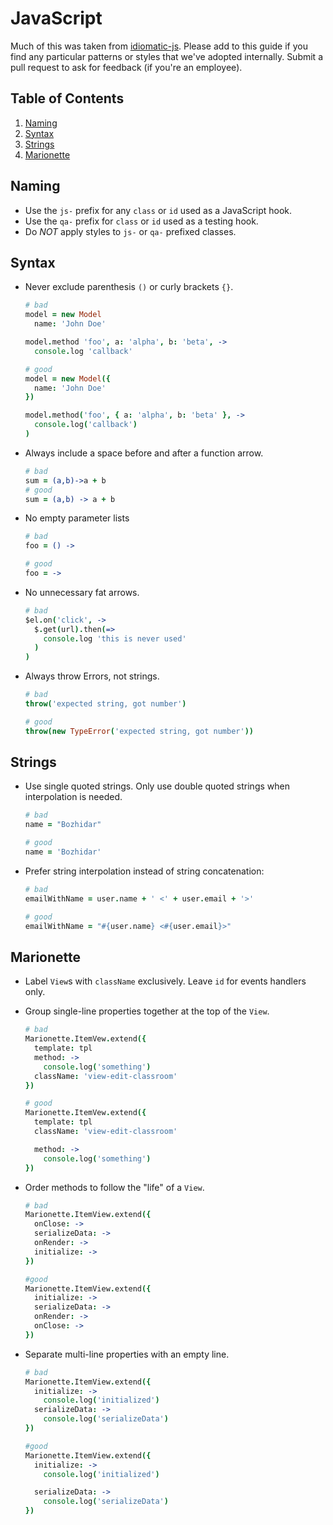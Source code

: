# JavaScript
Much of this was taken from [idiomatic-js](https://github.com/necolas/idiomatic-js). Please add to this guide if you find any particular patterns or styles that we've adopted internally. Submit a pull request to ask for feedback (if you're an employee).

## Table of Contents
1. [Naming](#naming)
1. [Syntax](#syntax)
1. [Strings](#strings)
1. [Marionette](#marionette)

## Naming
- Use the `js-` prefix for any `class` or `id` used as a JavaScript hook.
- Use the `qa-` prefix for `class` or `id` used as a testing hook.
- Do *NOT* apply styles to `js-` or `qa-` prefixed classes.

## Syntax
- Never exclude parenthesis `()` or curly brackets `{}`.
  ```coffeescript
  # bad
  model = new Model
    name: 'John Doe'

  model.method 'foo', a: 'alpha', b: 'beta', ->
    console.log 'callback'

  # good
  model = new Model({
    name: 'John Doe'
  })

  model.method('foo', { a: 'alpha', b: 'beta' }, ->
    console.log('callback')
  )
  ```

- Always include a space before and after a function arrow.
  ```coffeescript
  # bad
  sum = (a,b)->a + b
  # good
  sum = (a,b) -> a + b
  ```

- No empty parameter lists
  ```coffeescript
  # bad
  foo = () ->

  # good
  foo = ->
  ```

- No unnecessary fat arrows.
  ```coffeescript
  # bad
  $el.on('click', ->
    $.get(url).then(=>
      console.log 'this is never used'
    )
  )
  ```

- Always throw Errors, not strings.
  ```coffeescript
  # bad
  throw('expected string, got number')

  # good
  throw(new TypeError('expected string, got number'))
  ```

## Strings
- Use single quoted strings. Only use double quoted strings when interpolation is needed.
  ```coffeescript
  # bad
  name = "Bozhidar"

  # good
  name = 'Bozhidar'
  ```

- Prefer string interpolation instead of string concatenation:
  ```coffeescript
  # bad
  emailWithName = user.name + ' <' + user.email + '>'

  # good
  emailWithName = "#{user.name} <#{user.email}>"
  ```

## Marionette
- Label `View`s with `className` exclusively. Leave `id` for events handlers only.
- Group single-line properties together at the top of the `View`.
  ```coffeescript
  # bad
  Marionette.ItemVew.extend({
    template: tpl
    method: ->
      console.log('something')
    className: 'view-edit-classroom'
  })

  # good
  Marionette.ItemVew.extend({
    template: tpl
    className: 'view-edit-classroom'

    method: ->
      console.log('something')
  })
  ```

- Order methods to follow the "life" of a `View`.
  ```coffeescript
  # bad
  Marionette.ItemView.extend({
    onClose: ->
    serializeData: ->
    onRender: ->
    initialize: ->
  })

  #good
  Marionette.ItemView.extend({
    initialize: ->
    serializeData: ->
    onRender: ->
    onClose: ->
  })
  ```

- Separate multi-line properties with an empty line.
  ```coffeescript
  # bad
  Marionette.ItemView.extend({
    initialize: ->
      console.log('initialized')
    serializeData: ->
      console.log('serializeData')
  })

  #good
  Marionette.ItemView.extend({
    initialize: ->
      console.log('initialized')

    serializeData: ->
      console.log('serializeData')
  })
  ```

